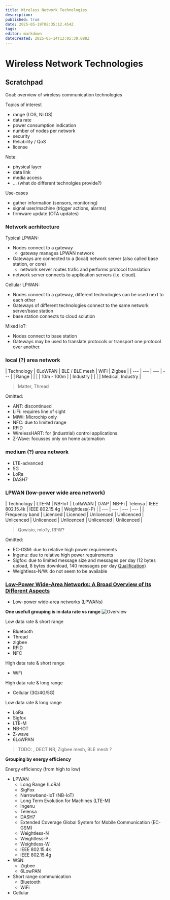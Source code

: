 ```yaml
---
title: Wireless Network Technologies
description: 
published: true
date: 2025-05-19T08:35:12.454Z
tags: 
editor: markdown
dateCreated: 2025-05-14T13:05:30.088Z
---
```


# Wireless Network Technologies


## Scratchpad

Goal: overview of wireless communication technologies

Topics of interest
* range (LOS, NLOS)
* data rate
* power consumption indication
* number of nodes per network
* security
* Reliability / QoS
* license

Note:
* physical layer
* data link
* media access
* ... (what do different technolgies provide?)

Use-cases
* gather information (sensors, monitoring)
* signal user/machine (trigger actions, alarms)
* firmware update (OTA updates)



### Network acrhitecture

Typical LPWAN:
* Nodes connect to a gateway
  * gateway manages LPWAN network
* Gateways are connected to a (local) network server (also called base station, or core)
  * network server routes trafic and performs protocol translation 
* network server connects to application servers (i.e. cloud).

Cellular LPWAN:
* Nodes connect to a gateway, different technologies can be used next to each other
* Gateways of different technologies connect to the same network server/base station
* base station connects to cloud solution

Mixed IoT:
* Nodes connect to base station
* Gateways may be used to translate protocols or transport one protocol over another.

### local (?) area network

| Technology | 6LoWPAN | BLE / BLE mesh | WiFi | Zigbee |
| --- | --- | --- | --- |
| Range | | | | 10m - 100m | 
| Industry | | | | Medical, Industry | 

 

> Matter, Thread

Omitted:
* ANT: discontinued
* LiFi: requires line of sight
* MiWi: Microchip only
* NFC: due to limited range
* RFID
* WirelessHART: for (industrial) control applications
* Z-Wave: focusses only on home automation

### medium (?) area network

* LTE-advanced
* 5G
* LoRa
* DASH7

### LPWAN (low-power wide area network)

| Technology | LTE-M | NB-IoT | LoRaWAN | D7AP | NB-Fi | Telensa | IEEE 802.15.4k | IEEE 802.15.4g | Weightless(-P) | 
| --- | --- | --- | --- |
| Frequency band | Licenced | Licenced | Unlicenced | Unlicenced | Unlicenced | Unlicenced | Unlicenced | Unlicenced | Unlicenced |


> Qowisio, mIoTy, RPW?


Omitted:
* EC-GSM: due to relative high power requirements
* Ingenu: due to relative high power requirements
* Sigfox: due to limited message size and messages per day (12 bytes upload, 8 bytes download, 140 messages per day [Qualification](https://build.sigfox.com/study))
* Weightless-N/W: do not seem to be available

### [Low-Power Wide-Area Networks: A Broad Overview of Its Different Aspects](https://ieeexplore.ieee.org/abstract/document/9848798)
* Low-power wide-area networks (LPWANs)

**One usefull grouping is in data rate vs range**
![Overview](https://ieeexplore.ieee.org/mediastore/IEEE/content/media/6287639/9668973/9848798/cenke2-3196182-small.gif)

Low data rate & short range
* Bluetooth
* Thread
* zigbee
* RFID
* NFC

High data rate & short range
* WiFi

High data rate & long range
* Cellular (3G/4G/5G)

Low data rate & long range
* LoRa
* Sigfox
* LTE-M
* NB-IOT
* Z-wave
* 6LoWPAN

> TODO: , DECT NR, Zigbee mesh, BLE mesh ?

**Grouping by energy efficiency**

Energy efficiency (from high to low)
* LPWAN
  * Long Range (LoRa)
  * SigFox
  * Narrowband-IoT (NB-IoT)
  * Long Term Evolution for Machines (LTE-M)
  * Ingenu
  * Telensa
  * DASH7
  * Extended Coverage Global System for Mobile Communication (EC-GSM)
  * Weightless-N
  * Weightless-P
  * Weightless-W
  * IEEE 802.15.4k
  * IEEE 802.15.4g
* WSN
  * Zigbee
  * 6LowPAN
* Short range communication
  * Bluetooth
  * WiFi
* Cellular





